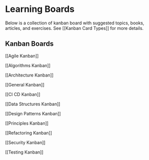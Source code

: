 # Learning Boards

Below is a collection of kanban board with suggested topics, books, articles, and exercises. See [[Kanban Card Types]] for more details.

## Kanban Boards

[[Agile Kanban]]

[[Algorithms Kanban]]

[[Architecture Kanban]]

[[General Kanban]]

[[CI CD Kanban]]

[[Data Structures Kanban]]

[[Design Patterns Kanban]]

[[Principles Kanban]]

[[Refactoring Kanban]]

[[Security Kanban]]

[[Testing Kanban]]

